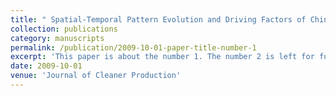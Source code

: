 ```yaml
---
title: " Spatial-Temporal Pattern Evolution and Driving Factors of Chinese Transportation Embodied Carbon Transfer"
collection: publications
category: manuscripts
permalink: /publication/2009-10-01-paper-title-number-1
excerpt: 'This paper is about the number 1. The number 2 is left for future work.'
date: 2009-10-01
venue: 'Journal of Cleaner Production'
---
```

